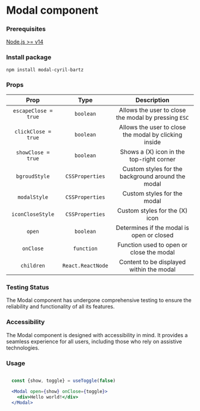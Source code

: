 # Modal component

### Prerequisites

[Node.js >= v14](https://nodejs.org/en/)

### Install package

```shell
npm install modal-cyril-bartz
```

### Props

|       Prop         |        Type       |                 Description               |
| :----------------: | :---------------: | :---------------------------------------: |
| `escapeClose = true`| `boolean`| Allows the user to close the modal by pressing `ESC`|
| `clickClose = true`| `boolean`| Allows the user to close the modal by clicking inside|
| `showClose = true` | `boolean`| Shows a (X) icon in the top-right corner|
| `bgroudStyle`| `CSSProperties` | Custom styles for the background around the modal|
| `modalStyle`| `CSSProperties` | Custom styles for the modal |
| `iconCloseStyle`| `CSSProperties` | Custom styles for the (X) icon|
| `open`| `boolean` | Determines if the modal is open or closed|
| `onClose`| `function` | Function used to open or close the modal|
| `children`| `React.ReactNode` | Content to be displayed within the modal|

### Testing Status

The Modal component has undergone comprehensive testing to ensure the reliability and functionality of all its features.

### Accessibility

The Modal component is designed with accessibility in mind. It provides a seamless experience for all users, including those who rely on assistive technologies.

### Usage

```jsx

  const {show, toggle} = useToggle(false)

  <Modal open={show} onClose={toggle}>
    <div>Hello world!</div>
  </Modal>

```
